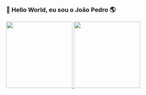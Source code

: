 ### 👋 Hello World, eu sou o João Pedro 🌎
<div>
  <a href="https://github.com/MarchPy">
  <img height="180cm" src="https://github-readme-stats.vercel.app/api?username=marchpy&show_icons=true&theme=dark&include_all_commits=true&count_private=true"/>
  <img height="180cm" src="https://github-readme-stats.vercel.app/api/top-langs/?username=marchpy&layout=compact&langs_count=7&theme=dark"/>
</div>

